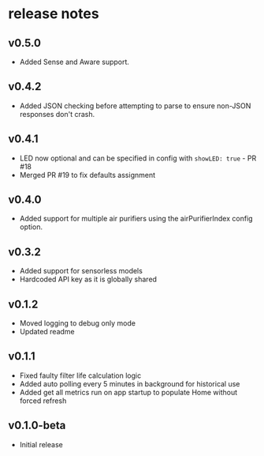 # release notes

## v0.5.0

* Added Sense and Aware support.

## v0.4.2

* Added JSON checking before attempting to parse to ensure non-JSON responses don't crash.

## v0.4.1

* LED now optional and can be specified in config with `showLED: true` - PR #18
* Merged PR #19 to fix defaults assignment

## v0.4.0

* Added support for multiple air purifiers using the airPurifierIndex config option.

## v0.3.2

* Added support for sensorless models
* Hardcoded API key as it is globally shared

## v0.1.2

* Moved logging to debug only mode
* Updated readme

## v0.1.1

* Fixed faulty filter life calculation logic
* Added auto polling every 5 minutes in background for historical use
* Added get all metrics run on app startup to populate Home without forced refresh

## v0.1.0-beta

* Initial release

